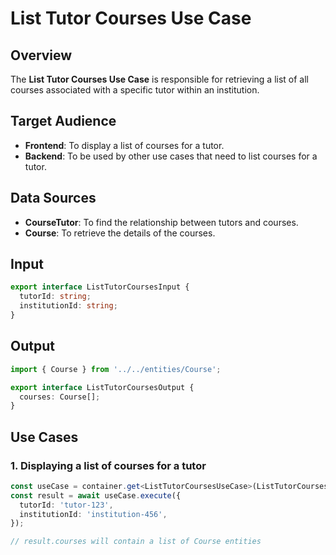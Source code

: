 # List Tutor Courses Use Case

## Overview

The **List Tutor Courses Use Case** is responsible for retrieving a list of all courses associated with a specific tutor within an institution.

## Target Audience

-   **Frontend**: To display a list of courses for a tutor.
-   **Backend**: To be used by other use cases that need to list courses for a tutor.

## Data Sources

-   **CourseTutor**: To find the relationship between tutors and courses.
-   **Course**: To retrieve the details of the courses.

## Input

```typescript
export interface ListTutorCoursesInput {
  tutorId: string;
  institutionId: string;
}
```

## Output

```typescript
import { Course } from '../../entities/Course';

export interface ListTutorCoursesOutput {
  courses: Course[];
}
```

## Use Cases

### 1. Displaying a list of courses for a tutor

```typescript
const useCase = container.get<ListTutorCoursesUseCase>(ListTutorCoursesUseCase);
const result = await useCase.execute({
  tutorId: 'tutor-123',
  institutionId: 'institution-456',
});

// result.courses will contain a list of Course entities
